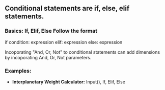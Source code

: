 ## Conditional statements are if, else, elif statements. 

### Basics: If, Elif, Else Follow the format 

if condition: 
  expression 
elif: 
  expression
else: 
  expression 

Incoporating "And, Or, Not" to conditional statements can add dimensions by incoporating And, Or, Not parameters. 

### Examples: 
- **Interplanetary Weight Calculator:** Input(), If, Elif, Else 
